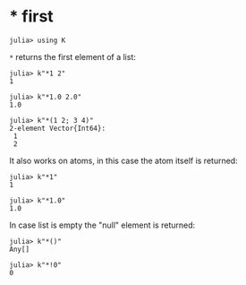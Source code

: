 # * first

    julia> using K

`*` returns the first element of a list:

    julia> k"*1 2"
    1
    
    julia> k"*1.0 2.0"
    1.0
    
    julia> k"*(1 2; 3 4)"
    2-element Vector{Int64}:
     1
     2

It also works on atoms, in this case the atom itself is returned:

    julia> k"*1"
    1
    
    julia> k"*1.0"
    1.0

In case list is empty the "null" element is returned:
    
    julia> k"*()"
    Any[]

    julia> k"*!0"
    0
